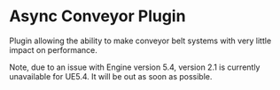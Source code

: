 # Async Conveyor Plugin
Plugin allowing the ability to make conveyor belt systems with very little impact on performance.


Note, due to an issue with Engine version 5.4, version 2.1 is currently unavailable for UE5.4. It will be out as soon as possible.
